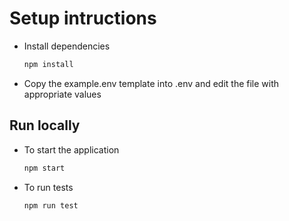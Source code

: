 # Setup intructions

* Install dependencies

  ```bash
  npm install
  ```

* Copy the example.env template into .env and edit the file with appropriate values

## Run locally

* To start the application

  ```bash
  npm start
  ```

* To run tests

  ```bash
  npm run test
  ```
